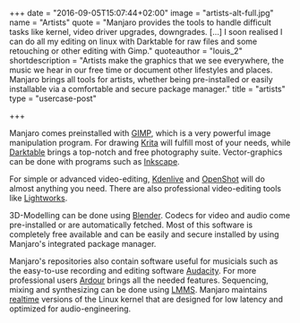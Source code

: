 +++
date = "2016-09-05T15:07:44+02:00"
image = "artists-alt-full.jpg"
name = "Artists"
quote = "Manjaro provides the tools to handle difficult tasks like kernel, video driver upgrades, downgrades. [...]  I soon realised I can do all my editing on linux with Darktable for raw files and some retouching or other editing with Gimp."
quoteauthor = "louis_2"
shortdescription = "Artists make the graphics that we see everywhere, the music we hear in our free time or document other lifestyles and places. Manjaro brings all tools for artists, whether being pre-installed or easily installable via a comfortable and secure package manager."
title = "artists"
type = "usercase-post"

+++

Manjaro comes preinstalled with [GIMP](http://www.gimp.org/), which is a very powerful image manipulation program. For drawing [Krita](https://krita.org/) will fulfill most of your needs, while [Darktable](http://www.darktable.org/) brings a top-notch and free photography suite. Vector-graphics can be done with programs such as [Inkscape](https://inkscape.org/). 

For simple or advanced video-editing, [Kdenlive](https://kdenlive.org/) and [OpenShot](http://www.openshot.org/) will do almost anything you need. There are also professional video-editing tools like [Lightworks](https://www.lwks.com/). 

3D-Modelling can be done using [Blender](https://www.blender.org/). Codecs for video and audio come pre-installed or are automatically fetched. Most of this software is completely free available and can be easily and secure installed by using Manjaro's integrated package manager.

Manjaro's repositories also contain software useful for musicials such as the easy-to-use recording and editing software [Audacity](http://www.audacityteam.org/). For more professional users [Ardour](http://ardour.org/) brings all the needed features. Sequencing, mixing and synthesizing can be done using [LMMS](https://lmms.io/). Manjaro maintains [realtime](https://forum.manjaro.org/t/a-realtime-kernel-for-manjaro/4066) versions of the Linux kernel that are designed for low latency and optimized for audio-engineering.

